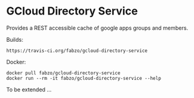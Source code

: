 # GCloud Directory Service

Provides a REST accessible cache of google apps groups and members.

Builds:

    https://travis-ci.org/fabzo/gcloud-directory-service

Docker:
    
    docker pull fabzo/gcloud-directory-service
    docker run --rm -it fabzo/gcloud-directory-service --help
    
To be extended ...